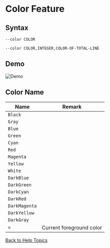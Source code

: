 # Color Feature

## Syntax
```--color COLOR```

```--color COLOR,INTEGER,COLOR-OF-TOTAL-LINE```

## Demo
![Demo](https://github.com/ck-yung/dir2cs/blob/main/docs/color-demo.gif)

## Color Name

| Name | Remark |
| ---- | ------ |
| ```Black``` | |
| ```Gray``` | |
| ```Blue``` | |
| ```Green``` | |
| ```Cyan``` | |
| ```Red``` | |
| ```Magenta``` | |
| ```Yellow``` | |
| ```White``` | |
| ```DarkBlue``` | |
| ```DarkGreen``` | |
| ```DarkCyan``` | |
| ```DarkRed``` | |
| ```DarkMagenta``` | |
| ```DarkYellow``` | |
| ```DarkGray``` | |
| ```=``` | Current foreground color |

[Back to Help Topics](https://github.com/ck-yung/dir2cs/blob/main/docs/HELP.md)
 
